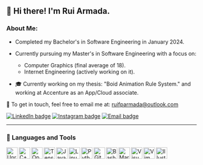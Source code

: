 ## 👋 Hi there! I'm Rui Armada.

### About Me:

- Completed my Bachelor's in Software Engineering in January 2024.
- Currently pursuing my Master's in Software Engineering with a focus on:
  - Computer Graphics (final average of 18).
  - Internet Engineering (actively working on it).

- 🎓 Currently working on my thesis: "Boid Animation Rule System." and working at Accenture as an App/Cloud associate.

📧 To get in touch, feel free to email me at: [ruifparmada@outlook.com](mailto:ruifparmada@outlook.com)

[![LinkedIn badge](https://img.shields.io/badge/-LinkedIn-blue?style=flat&logo=linkedin)](https://www.linkedin.com/in/ruiarmada/)
[![Instagram badge](https://img.shields.io/badge/-Instagram-purple?style=flat&logo=Instagram&logoColor=white)](https://www.instagram.com/rui_armada98/)
[![Email badge](https://img.shields.io/badge/-WorkEmail-red?style=flat&logo=Gmail&logoColor=white)](mailto:ruifparmada@outlook.com)

---

### 🧰 Languages and Tools

<img align="left" alt="UnrealEngine" width="30px" src="https://cdn.jsdelivr.net/gh/devicons/devicon/icons/unrealengine/unrealengine-original.svg" />
<img align="left" alt="C++" width="30px" src="https://cdn.jsdelivr.net/gh/devicons/devicon/icons/cplusplus/cplusplus-line.svg" />
<img align="left" alt="OpenGL" width="30px" src="https://cdn.jsdelivr.net/gh/devicons/devicon/icons/opengl/opengl-original.svg" />
<img align="left" alt="Tensorflow" width="30px" src="https://cdn.jsdelivr.net/gh/devicons/devicon/icons/tensorflow/tensorflow-original.svg" />
<img align="left" alt="Java" width="30px" src="https://cdn.jsdelivr.net/gh/devicons/devicon/icons/java/java-original.svg"/>
<img align="left" alt="Linux" width="30px" src="https://cdn.jsdelivr.net/gh/devicons/devicon/icons/linux/linux-original.svg" />
<img align="left" alt="Python" width="30px" src="https://cdn.jsdelivr.net/gh/devicons/devicon/icons/python/python-plain.svg" />
<img align="left" alt="GitHub" width="30px" src="https://cdn.jsdelivr.net/gh/devicons/devicon/icons/github/github-original.svg" />
<img align="left" alt="Bash" width="30px" src="https://cdn.jsdelivr.net/gh/devicons/devicon/icons/bash/bash-original.svg" />
<img align="left" alt="Markdown" width="30px" src="https://cdn.jsdelivr.net/gh/devicons/devicon/icons/markdown/markdown-original.svg" />
<img align="left" alt="VisualStudio" width="30px" src="https://cdn.jsdelivr.net/gh/devicons/devicon/icons/visualstudio/visualstudio-plain.svg" />
<img align="left" alt="Vim" width="30px" src="https://cdn.jsdelivr.net/gh/devicons/devicon/icons/vim/vim-plain.svg" />
<img align="left" alt="Illustrator" width="30px" src="https://cdn.jsdelivr.net/gh/devicons/devicon/icons/illustrator/illustrator-plain.svg" />
<br />
